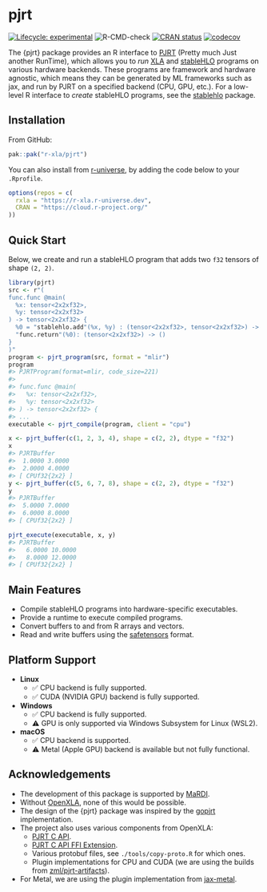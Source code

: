 
# pjrt

<!-- badges: start -->

[![Lifecycle:
experimental](https://img.shields.io/badge/lifecycle-experimental-orange.svg)](https://lifecycle.r-lib.org/articles/stages.html#experimental)
![R-CMD-check](https://github.com/r-xla/pjrt/actions/workflows/R-CMD-check.yaml/badge.svg)
[![CRAN
status](https://www.r-pkg.org/badges/version/pjrt)](https://CRAN.R-project.org/package=pjrt)
[![codecov](https://codecov.io/gh/r-xla/pjrt/branch/main/graph/badge.svg)](https://codecov.io/gh/r-xla/pjrt)
<!-- badges: end -->

The {pjrt} package provides an R interface to
[PJRT](https://github.com/openxla/pjrt) (Pretty much Just another
RunTime), which allows you to *run* [XLA](https://openxla.org/) and
[stableHLO](https://openxla.org/stablehlo) programs on various hardware
backends. These programs are framework and hardware agnostic, which
means they can be generated by ML frameworks such as jax, and run by
PJRT on a specified backend (CPU, GPU, etc.). For a low-level R
interface to *create* stableHLO programs, see the
[stablehlo](https://github.com/r-xla/stablehlo) package.

## Installation

From GitHub:

``` r
pak::pak("r-xla/pjrt")
```

You can also install from
[r-universe](https://r-xla.r-universe.dev/builds), by adding the code
below to your `.Rprofile`.

``` r
options(repos = c(
  rxla = "https://r-xla.r-universe.dev",
  CRAN = "https://cloud.r-project.org/"
))
```

## Quick Start

Below, we create and run a stableHLO program that adds two `f32` tensors
of shape `(2, 2)`.

``` r
library(pjrt)
src <- r"(
func.func @main(
  %x: tensor<2x2xf32>,
  %y: tensor<2x2xf32>
) -> tensor<2x2xf32> {
  %0 = "stablehlo.add"(%x, %y) : (tensor<2x2xf32>, tensor<2x2xf32>) -> tensor<2x2xf32>
  "func.return"(%0): (tensor<2x2xf32>) -> ()
}
)"
program <- pjrt_program(src, format = "mlir")
program
#> PJRTProgram(format=mlir, code_size=221)
#> 
#> func.func @main(
#>   %x: tensor<2x2xf32>,
#>   %y: tensor<2x2xf32>
#> ) -> tensor<2x2xf32> {
#> ...
executable <- pjrt_compile(program, client = "cpu")

x <- pjrt_buffer(c(1, 2, 3, 4), shape = c(2, 2), dtype = "f32")
x
#> PJRTBuffer 
#>  1.0000 3.0000
#>  2.0000 4.0000
#> [ CPUf32{2x2} ]
y <- pjrt_buffer(c(5, 6, 7, 8), shape = c(2, 2), dtype = "f32")
y
#> PJRTBuffer 
#>  5.0000 7.0000
#>  6.0000 8.0000
#> [ CPUf32{2x2} ]

pjrt_execute(executable, x, y)
#> PJRTBuffer 
#>   6.0000 10.0000
#>   8.0000 12.0000
#> [ CPUf32{2x2} ]
```

## Main Features

- Compile stableHLO programs into hardware-specific executables.
- Provide a runtime to execute compiled programs.
- Convert buffers to and from R arrays and vectors.
- Read and write buffers using the
  [safetensors](https://github.com/mlverse/safetensors) format.

## Platform Support

- **Linux**
  - :white_check_mark: CPU backend is fully supported.
  - :white_check_mark: CUDA (NVIDIA GPU) backend is fully supported.
- **Windows**
  - :white_check_mark: CPU backend is fully supported.
  - :warning: GPU is only supported via Windows Subsystem for Linux
    (WSL2).
- **macOS**
  - :white_check_mark: CPU backend is supported.
  - :warning: Metal (Apple GPU) backend is available but not fully
    functional.

## Acknowledgements

- The development of this package is supported by
  [MaRDI](https://www.mardi4nfdi.de/about/mission).
- Without [OpenXLA](https://openxla.org/), none of this would be
  possible.
- The design of the {pjrt} package was inspired by the
  [gopjrt](https://github.com/gomlx/gopjrt) implementation.
- The project also uses various components from OpenXLA:
  - [PJRT C
    API](https://github.com/openxla/xla/blob/main/xla/pjrt/c/pjrt_c_api.h).
  - [PJRT C API FFI
    Extension](https://github.com/openxla/xla/blob/main/xla/pjrt/c/pjrt_c_api_ffi_extension.h).
  - Various protobuf files, see `./tools/copy-proto.R` for which ones.
  - Plugin implementations for CPU and CUDA (we are using the builds
    from [zml/pjrt-artifacts](https://github.com/zml/pjrt-artifacts/)).
- For Metal, we are using the plugin implementation from
  [jax-metal](https://pypi.org/project/jax-metal/).

